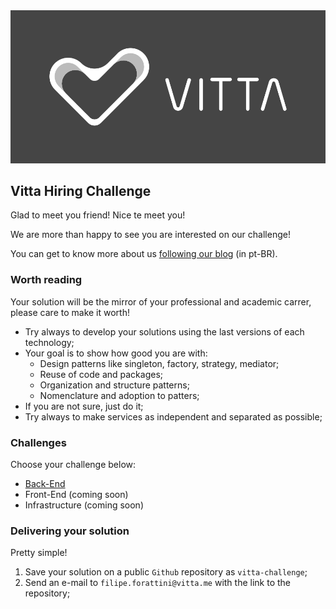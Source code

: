 <img src="logo_black.png"/>

## Vitta Hiring Challenge

Glad to meet you friend! Nice te meet you!

We are more than happy to see you are interested on our challenge!

You can get to know more about us [following our blog](https://blog.vitta.me/) (in pt-BR).

### Worth reading

Your solution will be the mirror of your professional and academic carrer, please care to make it worth!

- Try always to develop your solutions using the last versions of each technology;
- Your goal is to show how good you are with:
    - Design patterns like singleton, factory, strategy, mediator;
    - Reuse of code and packages;
    - Organization and structure patterns;
    - Nomenclature and adoption to patters;
- If you are not sure, just do it;
- Try always to make services as independent and separated as possible;

### Challenges

Choose your challenge below:

- [Back-End](backend/readme.md)
- Front-End (coming soon)
- Infrastructure (coming soon)

### Delivering your solution

Pretty simple!

1. Save your solution on a public `Github` repository as `vitta-challenge`;
1. Send an e-mail to `filipe.forattini@vitta.me` with the link to the repository;
